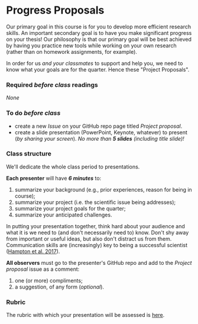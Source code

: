 # Progress Proposals

Our primary goal in this course is for you to develop more efficient research skills.  An important secondary goal is to have you make significant progress on your thesis!  Our philosophy is that our primary goal will be best achieved by having you practice new tools while working on your own research (rather than on homework assignments, for example).

In order for us _and your classmates_ to support and help you, we need to know what your goals are for the quarter.  Hence these "Project Proposals".

### Required _before class_ readings
_None_

### To do _before class_
- create a new _Issue_ on your GitHub repo page titled _Project proposal_.
- create a slide presentation (PowerPoint, Keynote, whatever) to present (_by sharing your screen_).  _No more than **5 slides** (including title slide)!_

### Class structure
We'll dedicate the whole class period to presentations.

**Each presenter** will have **_6 minutes_** to:
1. summarize your background (e.g., prior experiences, reason for being in course);
2. summarize your project (i.e. the scientific issue being addresses);
3. summarize your project goals for the quarter;
4. summarize your anticipated challenges.

In putting your presentation together, think hard about your audience and what it is we need to (and don't necessarily need to) know.  Don't shy away from important or useful ideas, but also don't distract us from them.  Communication skills are (increasingly) key to being a successful scientist ([Hampton et al. 2017](../../readings/pdfs/Hampton2017.pdf)).

**All observers** must go to the presenter's GitHub repo and add to the _Project proposal_ issue as a comment:
1. one (or more) compliments;
2. a suggestion, of any form (_optional_).

### Rubric
The rubric with which your presentation will be assessed is [here](../../course_info/rubrics/).